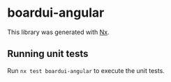 # boardui-angular

This library was generated with [Nx](https://nx.dev).

## Running unit tests

Run `nx test boardui-angular` to execute the unit tests.
